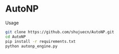 # AutoNP

Usage

```bash
git clone https://github.com/shujuecn/AutoNP.git
cd AutoNP
pip install -r requirements.txt
python autonp_engine.py
```
